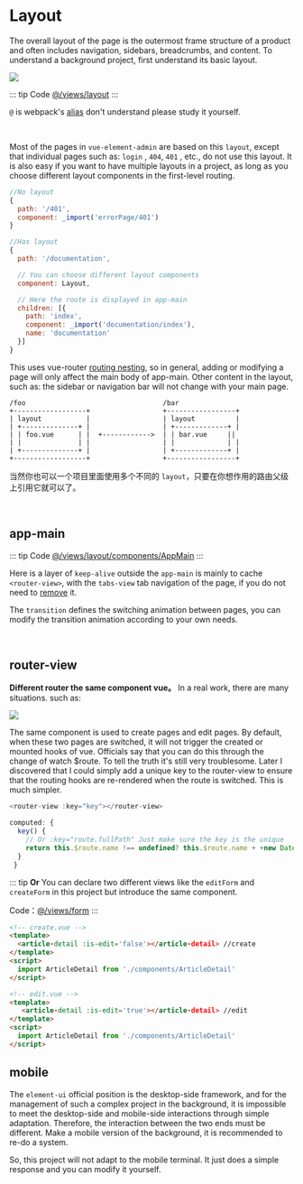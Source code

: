 # Layout

The overall layout of the page is the outermost frame structure of a product and often includes navigation, sidebars, breadcrumbs, and content. To understand a background project, first understand its basic layout.

![](https://wpimg.wallstcn.com/7066d74f-12c5-47d6-b6ad-f22b43fec917.png)

::: tip Code
[@/views/layout](https://github.com/PanJiaChen/vue-element-admin/tree/master/src/views/layout)
:::

`@` is webpack's [alias](https://webpack.js.org/configuration/resolve/#resolve-alias) don't understand please study it yourself.

<br>

Most of the pages in `vue-element-admin` are based on this `layout`, except that individual pages such as: `login` , `404`, `401` , etc., do not use this layout. It is also easy if you want to have multiple layouts in a project, as long as you choose different layout components in the first-level routing.

```js
//No layout
{
  path: '/401',
  component: _import('errorPage/401')
}

//Has layout
{
  path: '/documentation',

  // You can choose different layout components
  component: Layout,

  // Here the route is displayed in app-main
  children: [{
    path: 'index',
    component: _import('documentation/index'),
    name: 'documentation'
  }]
}
```

This uses vue-router [routing nesting](https://router.vuejs.org/guide/essentials/nested-routes.html), so in general, adding or modifying a page will only affect the main body of app-main. Other content in the layout, such as: the sidebar or navigation bar will not change with your main page.

```
/foo                                  /bar
+------------------+                  +-----------------+
| layout           |                  | layout          |
| +--------------+ |                  | +-------------+ |
| | foo.vue      | |  +------------>  | | bar.vue     ||
| |              | |                  | |             | |
| +--------------+ |                  | +-------------+ |
+------------------+                  +-----------------+
```

当然你也可以一个项目里面使用多个不同的 `layout`，只要在你想作用的路由父级上引用它就可以了。

<br>

## app-main

::: tip Code
[@/views/layout/components/AppMain](https://github.com/PanJiaChen/vue-element-admin/blob/master/src/views/layout/components/AppMain.vue)
:::

Here is a layer of `keep-alive` outside the `app-main` is mainly to cache `<router-view>`, with the `tabs-view` tab navigation of the page, if you do not need to [remove](tags-view.md) it.

The `transition` defines the switching animation between pages, you can modify the transition animation according to your own needs.

<br>

## router-view

**Different router the same component vue。** In a real work, there are many situations. such as:

![](https://wpimg.wallstcn.com/ac5047c9-cb75-4415-89e3-9386c42f3ef9.jpeg)

The same component is used to create pages and edit pages. By default, when these two pages are switched, it will not trigger the created or mounted hooks of vue. Officials say that you can do this through the change of watch $route. To tell the truth it's still very troublesome. Later I discovered that I could simply add a unique key to the router-view to ensure that the routing hooks are re-rendered when the route is switched. This is much simpler.

```js
<router-view :key="key"></router-view>

computed: {
  key() {
    // Or :key="route.fullPath" Just make sure the key is the unique
    return this.$route.name !== undefined? this.$route.name + +new Date(): this.$route + +new Date()
  }
 }
```

::: tip
**Or** You can declare two different views like the `editForm` and `createForm` in this project but introduce the same component.

Code：[@/views/form](https://github.com/PanJiaChen/vue-element-admin/tree/master/src/views/form)
:::

```html
<!-- create.vue -->
<template>
  <article-detail :is-edit='false'></article-detail> //create
</template>
<script>
  import ArticleDetail from './components/ArticleDetail'
</script>

<!-- edit.vue -->
<template>
   <article-detail :is-edit='true'></article-detail> //edit
</template>
<script>
  import ArticleDetail from './components/ArticleDetail'
</script>
```

>

## mobile

The `element-ui` official position is the desktop-side framework, and for the management of such a complex project in the background, it is impossible to meet the desktop-side and mobile-side interactions through simple adaptation. Therefore, the interaction between the two ends must be different. Make a mobile version of the background, it is recommended to re-do a system.

So, this project will not adapt to the mobile terminal. It just does a simple response and you can modify it yourself.
